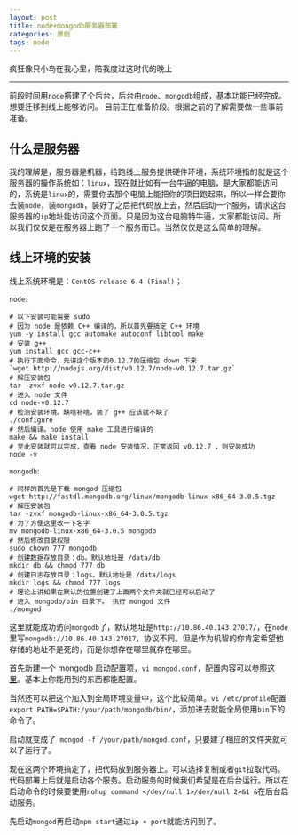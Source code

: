 ```yaml
---
layout: post
title: node+mongodb服务器部署
categories: 原创
tags: node
---
```


疯狂像只小鸟在我心里，陪我度过这时代的晚上

<!--more-->
* * *

前段时间用`node`搭建了个后台，后台由`node`、`mongodb`组成，基本功能已经完成。想要迁移到线上能够访问。
目前正在准备阶段。根据之前的了解需要做一些事前准备。

## 什么是服务器

我的理解是，服务器是机器，给跑线上服务提供硬件环境，系统环境指的就是这个服务器的操作系统如：`linux`，现在就比如有一台牛逼的电脑，是大家都能访问的，系统是`linux`的，需要你去那个电脑上能把你的项目跑起来，所以一样会要你去装`node`，装`mongodb`，装好了之后把代码放上去，然后启动一个服务，请求这台服务器的`ip`地址能访问这个页面。只是因为这台电脑特牛逼，大家都能访问。所以我们仅仅是在服务器上跑了一个服务而已。当然仅仅是这么简单的理解。

## 线上环境的安装

线上系统环境是：`CentOS release 6.4 (Final)`；

`node`:

    # 以下安装可能需要 sudo
    # 因为 node 是依赖 C++ 编译的，所以首先要搞定 C++ 环境
    yum -y install gcc automake autoconf libtool make
    # 安装 g++
    yum install gcc gcc-c++
    # 执行下面命令，先讲这个版本的0.12.7的压缩包 down 下来
    `wget http://nodejs.org/dist/v0.12.7/node-v0.12.7.tar.gz`
    # 解压安装包
    tar -zvxf node-v0.12.7.tar.gz
    # 进入 node 文件
    cd node-v0.12.7
    # 检测安装环境。缺啥补啥，装了 g++ 应该就不缺了
    ./configure
    # 然后编译。node 使用 make 工具进行编译的
    make && make install
    # 至此安装就可以完成，查看 node 安装情况，正常返回 v0.12.7 ，则安装成功
    node -v

`mongodb`:

    # 同样的首先是下载 mongod 压缩包
    wget http://fastdl.mongodb.org/linux/mongodb-linux-x86_64-3.0.5.tgz
    # 解压安装包
    tar -zvxf mongodb-linux-x86_64-3.0.5.tgz
    # 为了方便这里改一下名字
    mv mongodb-linux-x86_64-3.0.5 mongodb
    # 然后修改目录权限
    sudo chown 777 mongodb
    # 创建数据存放目录：db。默认地址是 /data/db
    mkdir db && chmod 777 db
    # 创建日志存放目录：logs。默认地址是 /data/logs
    mkdir logs && chmod 777 logs
    # 理论上讲如果在默认的位置创建了上面两个文件夹就已经可以启动了
    # 进入 mongodb/bin 目录下。 执行 mongod 文件
    ./mongod

这里就能成功访问`mongodb`了，默认地址是`http://10.86.40.143:27017/`，在`node`里写`mongodb://10.86.40.143:27017`，协议不同。但是作为机智的你肯定希望他存储的地址不是死的，而是你想存在哪里就存在哪里。

首先新建一个 mongodb 启动配置项，`vi mongod.conf`，配置内容可以参照[这里](http://docs.mongodb.org/manual/reference/configuration-options/)。基本上你能用到的东西都能配置。

当然还可以把这个加入到全局环境变量中，这个比较简单。`vi /etc/profile`配置`export PATH=$PATH:/your/path/mongodb/bin/`，添加进去就能全局使用`bin`下的命令了。

启动就变成了` mongod -f /your/path/mongod.conf`，只要建了相应的文件夹就可以了运行了。

现在这两个环境搞定了，把代码放到服务器上。可以选择复制或者`git`拉取代码。代码部署上后就是启动各个服务。启动服务的时候我们希望是在后台运行。所以在启动命令的时候要使用`nohup command </dev/null 1>/dev/null 2>&1 &`在后台启动服务。

先启动`mongod`再启动`npm start`通过`ip + port`就能访问到了。
